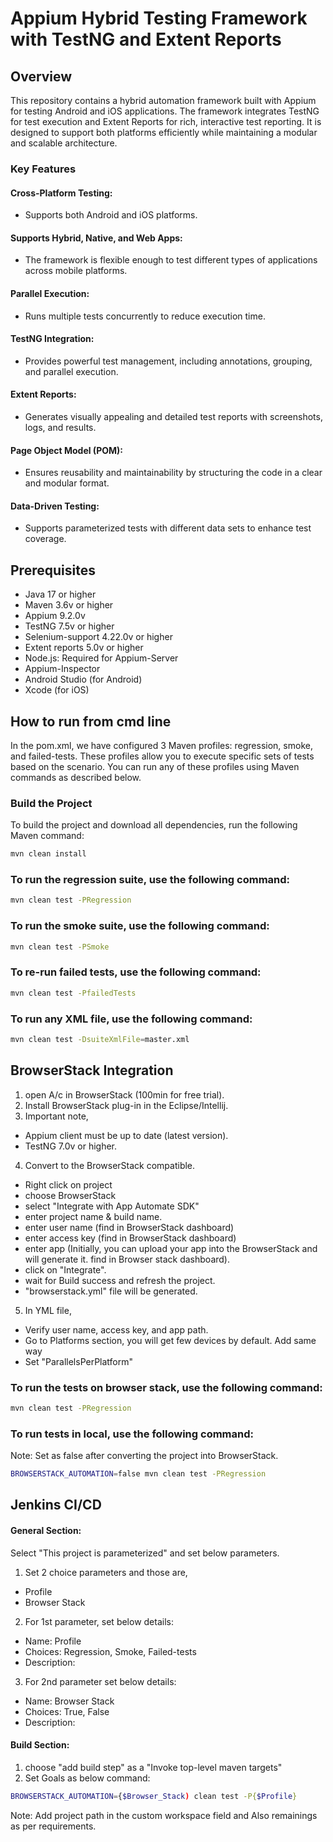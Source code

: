 # Appium Hybrid Testing Framework with TestNG and Extent Reports

## Overview
This repository contains a hybrid automation framework built with Appium for testing Android and iOS applications. The framework integrates TestNG for test execution and Extent Reports for rich, interactive test reporting. It is designed to support both platforms efficiently while maintaining a modular and scalable architecture.
### Key Features
#### Cross-Platform Testing:
- Supports both Android and iOS platforms.
#### Supports Hybrid, Native, and Web Apps:
- The framework is flexible enough to test different types of applications across mobile platforms.
#### Parallel Execution:
- Runs multiple tests concurrently to reduce execution time.
#### TestNG Integration:
- Provides powerful test management, including annotations, grouping, and parallel execution.
#### Extent Reports:
- Generates visually appealing and detailed test reports with screenshots, logs, and results.
#### Page Object Model (POM):
- Ensures reusability and maintainability by structuring the code in a clear and modular format.
#### Data-Driven Testing:
- Supports parameterized tests with different data sets to enhance test coverage.

## Prerequisites
- Java 17 or higher
- Maven 3.6v or higher
- Appium 9.2.0v
- TestNG 7.5v or higher
- Selenium-support 4.22.0v or higher
- Extent reports 5.0v or higher
- Node.js: Required for Appium-Server
- Appium-Inspector
- Android Studio (for Android)
- Xcode (for iOS)

## How to run from cmd line
In the pom.xml, we have configured 3 Maven profiles: regression, smoke, and failed-tests. These profiles allow you to execute specific sets of tests based on the scenario. You can run any of these profiles using Maven commands as described below.

### Build the Project
To build the project and download all dependencies, run the following Maven command:
```bash
mvn clean install
```

### To run the regression suite, use the following command:
```bash
mvn clean test -PRegression
```

### To run the smoke suite, use the following command:
```bash
mvn clean test -PSmoke
```

### To re-run failed tests, use the following command:
```bash
mvn clean test -PfailedTests
```
### To run any XML file, use the following command:
```bash
mvn clean test -DsuiteXmlFile=master.xml
```

## BrowserStack Integration
1. open A/c in BrowserStack (100min for free trial).
2. Install BrowserStack plug-in in the Eclipse/Intellij.
3. Important note,
 - Appium client must be up to date (latest version).
 - TestNG 7.0v or higher.
4. Convert to the BrowserStack compatible.
 - Right click on project
 - choose BrowserStack
 - select "Integrate with App Automate SDK"
 - enter project name & build name.
 - enter user name (find in BrowserStack dashboard)
 - enter access key (find in BrowserStack dashboard)
 - enter app (Initially, you can upload your app into the BrowserStack and will generate it. find in Browser stack dashboard).
 - click on "Integrate".
 - wait for Build success and refresh the project.
 - "browserstack.yml" file will be generated.
5. In YML file,
 - Verify user name, access key, and app path.
 - Go to Platforms section, you will get few devices by default. Add same way
 - Set "ParallelsPerPlatform"

### To run the tests on browser stack, use the following command:
```bash
mvn clean test -PRegression
```

### To run tests in local, use the following command:
Note: Set as false after converting the project into BrowserStack.
```bash
BROWSERSTACK_AUTOMATION=false mvn clean test -PRegression
```

## Jenkins CI/CD

#### General Section:
 Select "This project is parameterized" and set below parameters.
1. Set 2 choice parameters and those are,
 - Profile
 - Browser Stack
2. For 1st parameter, set below details:
 - Name: Profile
 - Choices: Regression, Smoke, Failed-tests
 - Description:
3. For 2nd parameter set below details:
 - Name: Browser Stack
 - Choices: True, False
 - Description:
#### Build Section:
1. choose "add build step" as a "Invoke top-level maven targets"
2. Set Goals as below command:
```bash
BROWSERSTACK_AUTOMATION={$Browser_Stack) clean test -P{$Profile}
```
Note: Add project path in the custom workspace field and Also remainings as per requirements.
